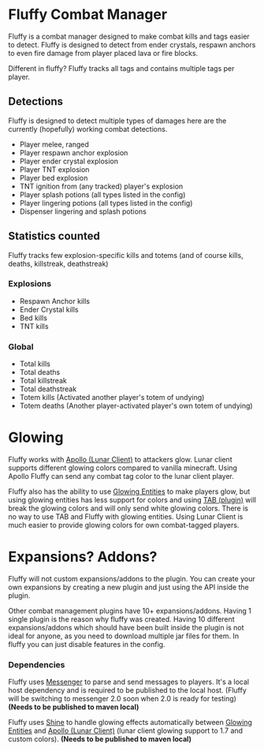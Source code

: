 # Fluffy Combat Manager
Fluffy is a combat manager designed to make combat kills and tags easier to detect. Fluffy is designed to detect from ender crystals, respawn anchors to even fire damage from player placed lava or fire blocks.

Different in fluffy? Fluffy tracks all tags and contains multiple tags per player.

## Detections
Fluffy is designed to detect multiple types of damages here are the currently (hopefully) working combat detections.

- Player melee, ranged
- Player respawn anchor explosion
- Player ender crystal explosion
- Player TNT explosion
- Player bed explosion
- TNT ignition from (any tracked) player's explosion
- Player splash potions (all types listed in the config)
- Player lingering potions (all types listed in the config)
- Dispenser lingering and splash potions

## Statistics counted
Fluffy tracks few explosion-specific kills and totems (and of course kills, deaths, killstreak, deathstreak)

### Explosions
- Respawn Anchor kills
- Ender Crystal kills
- Bed kills
- TNT kills

### Global
- Total kills
- Total deaths
- Total killstreak
- Total deathstreak
- Totem kills (Activated another player's totem of undying)
- Totem deaths (Another player-activated player's own totem of undying)

# Glowing
Fluffy works with [Apollo (Lunar Client)](https://lunarclient.dev/) to attackers glow.
Lunar client supports different glowing colors compared to vanilla minecraft.
Using Apollo Fluffy can send any combat tag color to the lunar client player.

Fluffy also has the ability
to use [Glowing Entities](https://www.spigotmc.org/threads/glowing-entities-and-blocks-1-17-1-20.558927/)
to make players glow,
but using glowing entities has less support for colors
and using [TAB (plugin)](https://www.spigotmc.org/resources/tab-1-5-1-20-6.57806/) will break the glowing colors
and will only send white glowing colors.
There is no way to use TAB and Fluffy with glowing entities.
Using Lunar Client is much easier to provide glowing colors for own combat-tagged players. 

# Expansions? Addons?
Fluffy will not custom expansions/addons to the plugin.
You can create your own expansions by creating a new plugin and just using the API inside the plugin.

Other combat management plugins have 10+ expansions/addons.
Having 1 single plugin is the reason why fluffy was created.
Having 10 different expansions/addons which should have been built inside the plugin is not ideal for anyone,
as you need to download multiple jar files for them.
In fluffy you can just disable features in the config.

### Dependencies
Fluffy uses [Messenger](https://github.com/AstralLiteratureClub/MessageManager) to parse and send messages to players.
It's a local host dependency and is required to be published to the local host.
(Fluffy will be switching to messenger 2.0 soon when 2.0 is ready for testing) **(Needs to be published to maven local)**

Fluffy uses [Shine](https://github.com/AstralLiteratureClub/Shine)
to handle glowing effects automatically between [Glowing Entities](https://www.spigotmc.org/threads/glowing-entities-and-blocks-1-17-1-20.558927/) and [Apollo (Lunar Client)](https://lunarclient.dev/)
(lunar client glowing support to 1.7 and custom colors).
**(Needs to be published to maven local)**